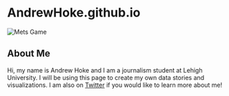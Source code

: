 # AndrewHoke.github.io
![Mets Game](https://github.com/AndrewHoke/AndrewHoke.github.io/blob/master/IMG_0190.png?raw=true)
## About Me
Hi, my name is Andrew Hoke and I am a journalism student at Lehigh University. I will be using this page to create my own data stories and visualizations. I am also on [Twitter](https://twitter.com/andyhoke12?lang=en) if you would like to learn more about me!
